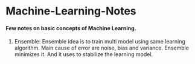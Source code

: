 # Machine-Learning-Notes
#### Few notes on basic concepts of Machine Learning. 


1. Ensemble: Ensemble idea is to train multi model using same learning algorithm. Main cause of error are noise, bias and variance. Ensemble minimizes it. And it uses to stabilize the learning model. 

